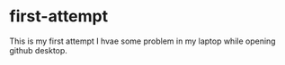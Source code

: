 # first-attempt
This is my first attempt
I hvae some problem in my laptop while opening github desktop.
